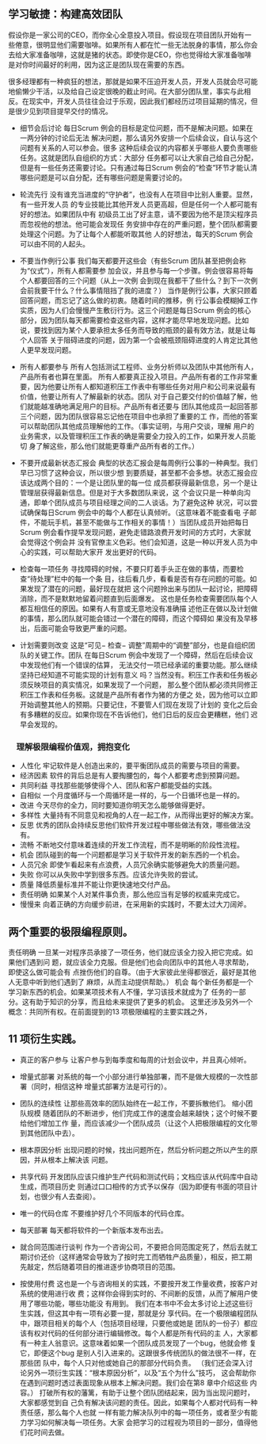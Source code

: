 ## 学习敏捷：构建高效团队


假设你是一家公司的CEO，而你全心全意投入项目。假设现在项目团队开始有一些倦意，很明显他们需要咖啡。如果所有人都在忙一些无法脱身的事情，那么你会去给大家准备咖啡，这就是猪的状态。即使你是CEO，你也觉得给大家准备咖啡是对你时间最好的利用，因为这正是团队现在需要的东西。  


很多经理都有一种疯狂的想法，那就是如果不压迫开发人员，开发人员就会尽可能地偷懒少干活，以及给自己设定很晚的截止时间。在大部分团队里，事实与此相反。在现实中，开发人员往往会过于乐观，因此我们都经历过项目延期的情况，但是很少见到项目提早交付的情况。  


- 细节会后讨论
每日Scrum 例会的目标是定位问题，而不是解决问题。如果在一两分钟的讨论后无法
解决问题，那么请另外安排一个后续会议，自认与这个问题有关系的人可以参会。很多
这种后续会议的内容都关乎哪些人要负责哪些任务。这就是团队自组织的方式：大部分
任务都可以让大家自己给自己分配，但是有一些任务还需要讨论。只有通过每日Scrum
例会的“检查”环节才能认清哪些问题是可以自分配，还有哪些问题是需要讨论的。

- 轮流先行
没有谁充当进度的“守护者”，也没有人在项目中比别人重要。显然，有一些开发人员
的专业技能比其他开发人员更高超，但是任何一个人都可能有好的想法。如果团队中有
初级员工出了好主意，请不要因为他不是顶尖程序员而忽视他的想法。他可能会发现任
务安排中存在的严重问题，整个团队都需要处理这个问题。为了让每个人都能听取其他
人的好想法，每天的Scrum 例会可以由不同的人起头。

- 不要当作例行公事
我们每天都要开这些会（有些Scrum 团队甚至把例会称为“仪式”），所有人都需要参
加会议，并且参与每一个步骤。例会很容易将每个人都要回答的三个问题（从上一次例
会到现在我都干了些什么？到下一次例会前我要干什么？什么事情阻挡了我的进度？）
当作是例行公事，大家只顾着回答问题，而忘记了这么做的初衷。随着时间的推移，例
行公事会模糊掉工作实质，因为人们会慢慢产生敷衍行为。这三个问题是每日Scrum
例会的核心部分，因为团队每天都需要检查这些内容，这样才能尽早地发现问题。比如
说，要找到因为某个人要承担太多任务而导致的瓶颈的最有效方法，就是让每个人回答
关于阻碍进度的问题，因为第一个会被瓶颈阻碍进度的人肯定比其他人更早发现问题。


- 所有人都要参与
所有人包括测试工程师、业务分析师以及团队中其他所有人，产品所有者也算在里面。
所有人都要真正投入项目。产品所有者的工作非常重要，因为他要让所有人都知道积压工作表中有哪些任务对用户和公司来说最有价值，他要让所有人了解最新的状态。团队
对于自己要交付的价值越了解，他们就能越准确地满足用户的目标。产品所有者还要与
团队其他成员一起回答那三个问题，因为团队很容易忘记他在项目中也承担了重要的工
作，而他的答案可以帮助团队其他成员理解他的工作。（事实证明，与用户交谈，理解
用户的业务需求，以及管理积压工作表的确是需要全力投入的工作，如果开发人员能切
身了解这些，那么他们就能更尊重产品所有者的工作。）

- 不要开成最新状态汇报会
典型的状态汇报会是每周例行公事的一种典型。我们早已习惯了这种会议，所以很少想
到要质疑，甚至都不会多想。状态汇报会应该达成两个目的：一个是让团队里的每一位
成员都获得最新信息，另一个是让管理层获得最新信息。但是对于大多数团队来说，这
个会议只是一种单向沟通，即单个团队成员与项目经理之间的二人谈话。为了避免这种
状况，可以尝试确保每日Scrum 例会中的每个人都在认真倾听。（这意味着不能查看电
子邮件，不能玩手机，甚至不能做与工作相关的事情！）当团队成员开始把每日Scrum
例会看作提早发现问题，避免走错路浪费开发时间的方式时，大家就会觉得这个例会并
没有官僚主义色彩。他们会知道，这是一种以开发人员为中心的实践，可以帮助大家开
发出更好的代码。

- 检查每一项任务
寻找障碍的时候，不要只盯着手头正在做的事情，而要检查“待处理”栏中的每一个条
目，往后看几步，看看是否有存在问题的可能。如果发现了潜在的问题，最好现在就把
这个问题拎出来与团队一起讨论，把障碍消除，而不是默默地留着问题直到后面爆发。
这也是任务检查需要团队每个人都互相信任的原因。如果有人有意或无意地没有准确描
述他正在做以及计划做的事情，那么团队就可能会错过一个潜在的障碍，而这个障碍如
果没有及早移出，后面可能会导致更严重的问题。

- 计划需要则改变
这是“可见− 检查− 调整”周期中的“调整”部分，也是自组织团队的关键工作。团队
在每日Scrum 例会中发现了一个障碍，然后在后续会议中发现他们有一个错误的估算，
无法交付一项已经承诺的重要功能。那么继续坚持已经知道不可能实现的计划有意义
吗？当然没有。积压工作表和任务板必须反映项目的真实情况，如果发现了一个问题，
那么整个团队都必须共同修正积压工作表和任务板。这就是产品所有者作为猪的方便之
处，因为他可以立即开始调整其他人的预期。只要记住，不要管人们现在发现了计划的
变化之后会有多糟糕的反应。如果你现在不告诉他们，他们日后的反应会更糟糕，他们
迟早会发现的。


### 　理解极限编程价值观，拥抱变化


- 人性化
牢记软件是人创造出来的，要平衡团队成员的需要与项目的需要。
- 经济因素
软件的背后总是有人要掏腰包的，每个人都要考虑到预算问题。
- 共同利益
寻找那些能够使得个人、团队和客户都能受益的实践。
- 自相似
一个月度循环与一个周循环是一样的，与一个日循环也是一样的。
- 改进
今天尽你的全力，同时要知道你明天怎么能够做得更好。
- 多样性
大量持有不同意见和视角的人在一起工作，从而得出更好的解决方案。
- 反思
优秀的团队会持续反思他们软件开发过程中哪些做法有效，哪些做法没有。
- 流畅
不断地交付意味着连续的开发工作流程，而不是明晰的阶段性流程。
- 机会
团队碰到的每一个问题都是学习关于软件开发的新东西的一个机会。
- 人员冗余
即使乍看起来有点浪费，人员冗余确实能够避免大的质量问题。
- 失败
你可以从失败中学到很多东西。应该允许失败的尝试。
- 质量
降低质量标准并不能让你更快速地交付产品。
- 责任明确
如果某个人对某件事负责，那么他应当有足够的权威来完成它。
- 慢慢来
向着正确的方向缓步前进，在采用新的实践时，不要太过大刀阔斧。





## 两个重要的极限编程原则。
责任明确
一旦某一对程序员承接了一项任务，他们就应该全力投入把它完成。如果他们遇到问
题，就应该全力克服。但是他们也会向团队中的其他人寻求帮助，即使这么做可能会有
点挫伤他们的自尊。（由于大家彼此坐得都很近，最好是其他人无意中听到他们遇到了
麻烦，从而主动提供帮助。）
机会
每个新任务都是一个学习新东西的机会。如果某项技术有人不懂，学习该技术就成为了
任务的一部分。这有助于知识的分享，而且给未来提供了更多的机会。
这里还涉及另外一个概念：共同所有权。在前面提到的13 项极限编程的主要实践之外，


## 11 项衍生实践。

- 真正的客户参与
让客户参与到每季度和每周的计划会议中，并且真心倾听。
- 增量式部署
对系统的每一个小部分进行单独部署，而不是做大规模的一次性部署（同时，相信这种
增量式部署方法是可行的）。
- 团队的连续性
让那些高效率的团队始终在一起工作，不要拆散他们。
缩小团队规模
随着团队的不断进步，他们完成工作的速度会越来越快；这个时候不要给他们增加工作
量，而应该减少一个团队成员（让这个人把极限编程的文化带到其他团队中去）。

- 根本原因分析
出现问题的时候，找出问题所在，然后分析问题之所以产生的原因，并从根本上解决该
问题。
- 共享代码
开发团队应该只维护生产代码和测试代码；文档应该从代码库中自动生成，而项目历史
则通过口口相传的方式予以保存（因为即便有书面的项目计划，也很少有人去查阅）。
- 唯一的代码仓库
不要维护好几个不同版本的代码仓库。
- 每天部署
每天都将软件的一个新版本发布出去。
- 就合同范围进行谈判
作为一个咨询公司，不要把合同范围定死了，然后去就工期讨价还价（这样通常会导致为了按时完工而牺牲产品质量），相反，把工期先敲定，然后随着项目的推进逐步协商项目的范围。

- 按使用付费
这也是一个与咨询相关的实践，不要按开发工作量收费，按客户对系统的使用进行收
费；这样你会得到实时的、不间断的反馈，从而了解用户使用了哪些功能，哪些功能没
有用到。
我们在本书中不会太多讨论上述这些衍生实践，但这其中有一项有必要一提，那就是分
享代码。在一个极限编程团队中，跟项目相关的每个人（包括项目经理，只要他或她是
团队的一份子）都应该有权对代码的任何部分进行编辑修改。每个人都是所有代码的主
人，大家都有一种主人翁意识。这意味着如果一个团队成员发现了一个bug，他就会修
复它，即便这个bug 是别人引入进来的。这跟很多传统团队的做法很不一样，在那些团
队中，每个人只对他或她自己的那部分代码负责。
（我们还会深入讨论另外一项衍生实践：“根本原因分析”，以及“五个为什么”技巧，
这会帮助你在遇到问题时透过表面现象从根本上解决问题。我们会在第8 章中介绍这些
内容。）
打破所有权的藩篱，有助于让整个团队团结起来，因为当出现问题时，大家都感觉到自
己负有解决该问题的责任。因此，如果每个人都对代码有一种责任感，那么每个人也就
一样有能力解决队列中的每一项任务，或者至少有能力学习如何解决每一项任务。大家
会把学习的过程视为项目的一部分，值得他们花时间去做。

